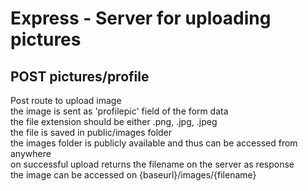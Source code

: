 # Express - Server for uploading pictures

## POST pictures/profile

Post route to upload image  
the image is sent as 'profilepic' field of the form data  
the file extension should be either .png, .jpg, .jpeg  
the file is saved in public/images folder  
the images folder is publicly available and thus can be accessed from anywhere  
on successful upload returns the filename on the server as response  
the image can be accessed on {baseurl}/images/{filename}  
